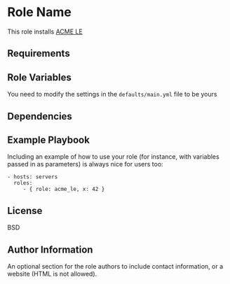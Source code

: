 Role Name
=========

This role installs [ACME LE](https://certbot.eff.org/all-instructions)

Requirements
------------


Role Variables
--------------

You need to modify the settings in the `defaults/main.yml` file to be yours


Dependencies
------------


Example Playbook
----------------

Including an example of how to use your role (for instance, with variables
passed in as parameters) is always nice for users too:

    - hosts: servers
      roles:
         - { role: acme_le, x: 42 }

License
-------

BSD

Author Information
------------------

An optional section for the role authors to include contact information, or a
website (HTML is not allowed).
